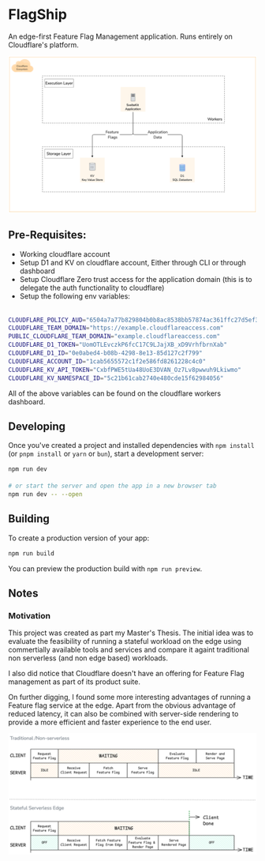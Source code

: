 # FlagShip

An edge-first Feature Flag Management application. Runs entirely on Cloudflare's platform.

![FlagShip Architecture](arch.png)

## Pre-Requisites:

- Working cloudflare account
- Setup D1 and KV on cloudflare account, Either through CLI or through dashboard
- Setup Cloudflare Zero trust access for the application domain (this is to delegate the auth functionality to cloudflare)
- Setup the following env variables:

```bash

CLOUDFLARE_POLICY_AUD="6504a7a77b829804b0b8ac8538bb57874ac361ffc27d5ef37f069e4b3d39869b"
CLOUDFLARE_TEAM_DOMAIN="https://example.cloudflareaccess.com"
PUBLIC_CLOUDFLARE_TEAM_DOMAIN="example.cloudflareaccess.com"
CLOUDFLARE_D1_TOKEN="UomOTLEvczkP6fcC17C9LJajXB_xD9VrhfbrnXab"
CLOUDFLARE_D1_ID="0e0abed4-b08b-4298-8e13-85d127c2f799"
CLOUDFLARE_ACCOUNT_ID="1cab5655572c1f2e586fd8261228c4c0"
CLOUDFLARE_KV_API_TOKEN="CxbfPWE5tUa48UoE3DVAN_Oz7Lv8pwwuh9Lkiwmo"
CLOUDFLARE_KV_NAMESPACE_ID="5c21b61cab2740e480cde15f62984056"

```

All of the above variables can be found on the cloudflare workers dashboard.

## Developing

Once you've created a project and installed dependencies with `npm install` (or `pnpm install` or `yarn` or `bun`), start a development server:

```bash
npm run dev

# or start the server and open the app in a new browser tab
npm run dev -- --open
```

## Building

To create a production version of your app:

```bash
npm run build
```

You can preview the production build with `npm run preview`.

## Notes

### Motivation

This project was created as part my Master's Thesis. The initial idea was to evaluate the feasibility of running a stateful workload on the edge using commertially available tools and services and compare it againt traditional non serverless (and non edge based) workloads.

I also did notice that Cloudflare doesn't have an offering for Feature Flag management as part of its product suite.

On further digging, I found some more interesting advantages of running a Feature flag service at the edge. Apart from the obvious advantage of reduced latency, it can also be combined with server-side rendering to provide a more efficient and faster experience to the end user.

![feature flags at the edge](edgeFF.png)